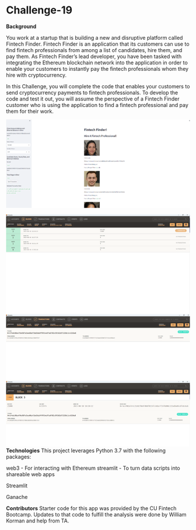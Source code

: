 # Challenge-19

**Background**

You work at a startup that is building a new and disruptive platform called Fintech Finder. Fintech Finder is an application that its customers can use to find fintech professionals from among a list of candidates, hire them, and pay them. As Fintech Finder’s lead developer, you have been tasked with integrating the Ethereum blockchain network into the application in order to enable your customers to instantly pay the fintech professionals whom they hire with cryptocurrency.

In this Challenge, you will complete the code that enables your customers to send cryptocurrency payments to fintech professionals. To develop the code and test it out, you will assume the perspective of a Fintech Finder customer who is using the application to find a fintech professional and pay them for their work.

![Screenshot 2 Challenge 19](https://github.com/Willykman/Challenge-19/blob/main/Screenshot%202%20Challenge%2019.png)

![Ganach 1](https://github.com/Willykman/Challenge-19/blob/main/Ganache%201.png)
![Ganach 2](https://github.com/Willykman/Challenge-19/blob/main/Ganache%202.png)
![Ganach 3](https://github.com/Willykman/Challenge-19/blob/main/Ganache%203.png)
**Technologies** 
This project leverages Python 3.7 with the following packages:

web3 - For interacting with Ethereum streamlit - To turn data scripts into shareable web apps

Streamlit

Ganache

**Contributors** 
Starter code for this app was provided by the CU Fintech Bootcamp. Updates to that code to fulfill the analysis were done by William Korman and help from TA.
